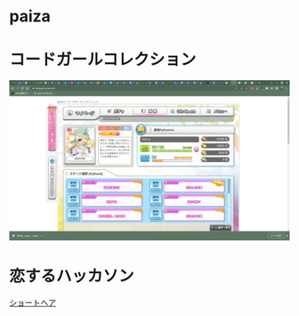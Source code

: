 # paiza

# コードガールコレクション

![CordGirlCollection](./imege/CordGirlCollection.png)

# 恋するハッカソン

[ショートヘア](./lovehackathon/shorthair.py)
